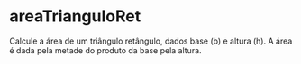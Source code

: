 # areaTrianguloRet
Calcule a área de um triângulo retângulo, dados base (b) e altura (h). A área é dada pela metade do produto da base pela altura.

